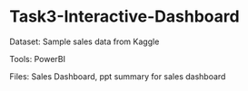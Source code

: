 # Task3-Interactive-Dashboard
Dataset: Sample sales data from Kaggle

Tools: PowerBI

Files: Sales Dashboard, ppt summary for sales dashboard
